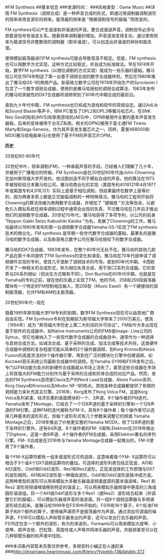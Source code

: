 #FM Synthesis
##基本信息
###发源时间：
###风格类型：Game Music
##详情
FM Synthesis（调频合成）是一种声音合成的形式，即通过用调制器调制波形的频率来改变波形的频率。振荡器的频率是 "根据调制信号的振幅 "而改变的。



FM
synthesis可以产生谐波和非谐波的声音。要合成谐波声音，调制信号必须与原载波信号有谐波关系。随着频率调制量的增加，声音逐渐变得复杂。通过使用频率为载波信号非整数倍的调制器（即非谐波），可以创造出非谐波的钟状和敲击谱。



使用模拟振荡器进行FM synthesis可能会导致音高不稳定。但是，FM
synthesis也可以用数字方式实现，这种方式比较稳定，并且成为标准做法。早在1974年开始，数字FM
synthesis（以相位调制的方式实现）就成为一些乐器的基础。雅马哈公司在1974年制造了第一台基于调频合成的数字合成器样机，然后在1980年推出了雅马哈GS-1的商用产品。新英格兰数字公司在1978年开始生产的Synclavier
I包含了一个数字调频合成器，使用的是雅马哈授权的调频合成算法，1983年发布的雅马哈突破性的DX7合成器将调频带到了80年代中期合成的最前沿。



直到九十年代中期，FM synthesis也已经成为游戏和软件的常规设定。通过AdLib和Sound Blaster等声卡，IBM
PC普及了OPL2和OPL3等雅马哈芯片。在SNK Neo
Geo的街机(MVS)和家用游戏机(AES)中，OPNB被用作主要的基本声音发生器板。后来的变体被用于台东Z系统。相关的OPN2被用于富士通FM Towns
Marty和Sega Genesis，作为其声音发生器芯片之一。同样，夏普X68000和MSX(雅马哈电脑单元)也使用了基于FM的声音芯片OPM。



**历史**

20世纪60-80年代

20世纪中叶，频率调制(FM)，一种承载声音的手段，已经被人们理解了几十年，并被用于广播电台的传输。FM Synthesis是在20世纪60年代由John
Chowning在加州斯坦福大学开发的，他试图创造不同于模拟合成的声音。他的算法在1973年被授权给日本雅马哈公司。雅马哈商业化的实现（美国专利4018121年4月1977年或美国专利4,018,121）实际上是基于相位调制，但结果最终在数学上是等价的，因为两者本质上都是正交振幅调制的一种特殊情况。雅马哈的工程师开始将Chowning的算法改编为商用数字合成器，并增加了
"键缩放
"方法等改进，以避免引入模拟系统在频率调制过程中通常会出现的失真，不过雅马哈在几年后才推出他们的调频数字合成器。20世纪70年代，雅马哈获得了多项专利，以公司的前身
"Nippon Gakki Seizo Kabushiki Kaisha
"为名，发展了Chowning的工作。雅马哈最终以1980年发布的第一台调频数字合成器Yamaha GS-1实现了FM synthesis
技术的商业化。FM synthesis 是早期一些世代数字合成器的基础，最著名的是雅马哈的数字合成器，以及新英格兰数字公司在雅马哈授权下的数字合成器。



雅马哈的DX7合成器，1983年发布，在整个80年代无处不在。雅马哈的其他几款产品在那十年间提供了FM
Synthesis的变化和演变。雅马哈在70年代就申请了调频硬件实现的专利，使其几乎垄断了调频技术的市场，直到90年代中期。卡西欧开发了一种相关的合成形式，称为相位失真合成，用于其CZ系列合成器。它的音质与DX系列相似（但派生方式略有不同）。Don
Buchla在60年代中期，也就是在Yamaha的专利之前，就在他的乐器上实现了FM。他的158、258和259双振荡器模块有一个特定的FM控制电压输入，而208型（Music
Easel）有一个硬接线的调制振荡器，允许FM和AM的主振荡器。



20世纪90年代--现在

随着1995年斯坦福大学FM专利的到期，数字FM Synthesis现在可以由其他厂商自由实现。FM
Synthesis专利在到期前为斯坦福大学带来了2000万美元，使其（1994年）成为
"斯坦福大学历史上第二大利润的许可协议"。FM如今大多出现在基于软件的合成器中，如Native Instruments公司的FM8或Image-
Line公司的Sytrus，但它也被纳入了一些现代数字合成器的合成曲目中，通常作为一种选择与其他合成方法，如减法合成、基于采样的合成、加法合成等技术共存。这类硬件合成器中调频的复杂程度可能从简单的2个操作器调频，到Korg
Kronos和Alesis
Fusion的高度灵活的6个操作器引擎，再到在广泛的模块化引擎中创建调频，如Kurzweil音乐系统公司最新合成器中的调频。在Yamaha
SY99和FS1R发布之后，专门以FM功能为卖点的新硬件合成器就从市场上消失了，甚至这些合成器在市场上将其强大的FM能力分别作为基于采样的合成和形体合成的对应产品。然而，发达的FM
Synthesis选项是Clavia生产的Nord Lead合成器、Alesis Fusion系列、Korg Oasys和Kronos以及Modor
NF-1的特点。其他各种合成器都提供了有限的调频能力来补充其主引擎。2016年，Korg发布了Korg Volca FM，这是Korg
Volca系列紧凑、经济实惠的桌面模块的一个、3声道、6个操作者的FM迭代，Yamaha发布了Montage，它结合了一个128声道的基于采样的引擎和一个128声道的FM引擎。这种FM的迭代被称为FM-X，具有8个操作者；每个操作者可以选择几种基本的波形形式，但每个波形形式有几个参数来调整它的频谱.Yamaha
Montage之后，2018年推出了价格更实惠的Yamaha MODX，除了128声道的基于采样的引擎外，还有64声道、8个操作者的FM-
X架构.Elektron在2018年推出了Digitone，这是一款8声道、4个操作者的FM合成器，采用Elektron著名的序列引擎。FM-
X合成是在2016年与Yamaha Montage合成器一起推出的。FM-X使用了8个操作者。



每个FM-X运算符都有一组多谱波形式可供选择，这意味着每个FM-
X运算符可以相当于3个或4个DX7调频运算符的叠加。可选择的波形列表包括正弦波、All1和All2波形、Odd1和Odd2波形、Res1和Res2波形。正弦波选择的工作原理与DX7的波形相同。All1和All2波形是一种锯齿波形。Odd1和Odd2波形是脉冲或方波。这两种类型的波形可以用来模拟大多数乐器谐波频谱底部的基本谐波峰。Res1
和 Res2
波形将频谱峰值移到特定的谐波上，可以用来模拟乐器频谱中更高的三角或圆形谐波组。将一个All1或Odd1波形与多个Res1（或Res2）波形结合起来（并调整它们的振幅），可以模拟乐器或声音的谐波谱。将一组8个调频运算器与多频谱波形结合起来，是雅马哈1999年在FS1R中开始的。FS1R有16个算子，8个标准FM算子和8个额外的算子，使用噪声源而不是振荡器作为声源。通过添加可调谐的噪声源，FS1R可以模拟人声和管乐器发出的声音，还可以发出打击乐器的声音。FS1R还包含一个额外的波形，称为形体波形。Formants可以用来模拟大提琴、小提琴、原声吉他、巴松管、英国号或人声等共鸣体乐器的声音。共振频甚至可以在几种铜管乐器的和声谱中找到。

###本词条内容暂未完善仅供参考，多频百科小编正在火速赶来
###http://dropinapp.hearinmusic.com/#/ency?typeId=13&dataId=372
